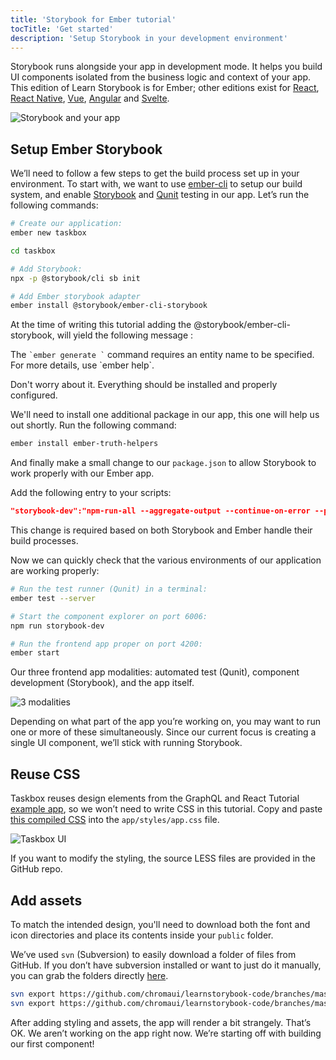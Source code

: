 ```yaml
---
title: 'Storybook for Ember tutorial'
tocTitle: 'Get started'
description: 'Setup Storybook in your development environment'
---
```


Storybook runs alongside your app in development mode. It helps you build UI components isolated from the business logic and context of your app. This edition of Learn Storybook is for Ember; other editions exist for [React](/react/en/get-started), [React Native](/react-native/en/get-started), [Vue](/vue/en/get-started), [Angular](/angular/en/get-started) and [Svelte](/svelte/en/get-started).

![Storybook and your app](/intro-to-storybook/storybook-relationship.jpg)

## Setup Ember Storybook

We’ll need to follow a few steps to get the build process set up in your environment. To start with, we want to use [ember-cli](https://github.com/ember-cli/ember-cli) to setup our build system, and enable [Storybook](https://storybook.js.org/) and [Qunit](https://qunitjs.com/) testing in our app. Let’s run the following commands:

```bash
# Create our application:
ember new taskbox

cd taskbox

# Add Storybook:
npx -p @storybook/cli sb init

# Add Ember storybook adapter
ember install @storybook/ember-cli-storybook
```

<div class="aside">
<p>
At the time of writing this tutorial adding the @storybook/ember-cli-storybook, will yield the following message :
</p>
The <code>`ember generate <entity-name>`</code> command requires an entity name to be specified. <br/>For more details, use `ember help`.
<p>Don't worry about it. Everything should be installed and properly configured.</p>
</div>

We'll need to install one additional package in our app, this one will help us out shortly. Run the following command:

```bash
ember install ember-truth-helpers
```

And finally make a small change to our <code>package.json</code> to allow Storybook to work properly with our Ember app.

Add the following entry to your scripts:

```json
"storybook-dev":"npm-run-all --aggregate-output --continue-on-error --parallel start storybook"
```

This change is required based on both Storybook and Ember handle their build processes.

Now we can quickly check that the various environments of our application are working properly:

```bash
# Run the test runner (Qunit) in a terminal:
ember test --server

# Start the component explorer on port 6006:
npm run storybook-dev

# Run the frontend app proper on port 4200:
ember start
```

Our three frontend app modalities: automated test (Qunit), component development (Storybook), and the app itself.

![3 modalities](/intro-to-storybook/app-three-modalities-ember.png)

Depending on what part of the app you’re working on, you may want to run one or more of these simultaneously. Since our current focus is creating a single UI component, we’ll stick with running Storybook.

## Reuse CSS

Taskbox reuses design elements from the GraphQL and React Tutorial [example app](https://blog.hichroma.com/graphql-react-tutorial-part-1-6-d0691af25858), so we won’t need to write CSS in this tutorial. Copy and paste [this compiled CSS](https://github.com/chromaui/learnstorybook-code/blob/master/src/index.css) into the `app/styles/app.css` file.

![Taskbox UI](/intro-to-storybook/ss-browserchrome-taskbox-learnstorybook.png)

<div class="aside">
If you want to modify the styling, the source LESS files are provided in the GitHub repo.
</div>

## Add assets

To match the intended design, you'll need to download both the font and icon directories and place its contents inside your `public` folder.

<div class="aside">
<p>We’ve used <code>svn</code> (Subversion) to easily download a folder of files from GitHub. If you don’t have subversion installed or want to just do it manually, you can grab the folders directly <a href="https://github.com/chromaui/learnstorybook-code/tree/master/public">here</a>.</p></div>

```bash
svn export https://github.com/chromaui/learnstorybook-code/branches/master/public/icon public/icon
svn export https://github.com/chromaui/learnstorybook-code/branches/master/public/font public/font
```

After adding styling and assets, the app will render a bit strangely. That’s OK. We aren’t working on the app right now. We’re starting off with building our first component!
